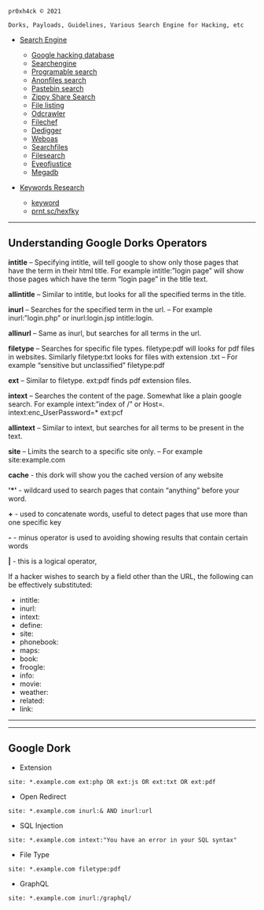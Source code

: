 ```pr0xh4ck © 2021```


```Dorks, Payloads, Guidelines, Various Search Engine for Hacking, etc```


- [Search Engine]()
  - [Google hacking database](https://www.exploit-db.com/google-hacking-database)
  - [Searchengine](https://searchengine.party/)
  - [Programable search](https://cse.google.com/cse?cx=957ae734f66a7a3e0#gsc.tab=0)
  - [Anonfiles search](https://cse.google.com/cse?cx=f9e53d19d3e812ef6)
  - [Pastebin search](https://cse.google.com/cse?cx=000977868543400066238:8pmcka2t6qy)
  - [Zippy Share Search](https://zippysharesearch.com/)
  - [File listing](https://filelisting.com/)
  - [Odcrawler](https://odcrawler.xyz/)
  - [Filechef](https://www.filechef.com/)
  - [Dedigger](https://www.dedigger.com/)
  - [Weboas](https://weboas.is/)
  - [Searchfiles](https://searchfiles.de/)
  - [Filesearch](https://www.filesearch.link/)
  - [Eyeofjustice](https://www.eyeofjustice.com/od/)
  - [Megadb](https://megadb.tweakly.net/search)



- [Keywords Research]()
  - [keyword](https://www.keyword.io/)
  - [prnt.sc/hexfky](https://prnt.sc/hexfky) 










---

## Understanding Google Dorks Operators


**intitle** – Specifying intitle, will tell google to show only those pages that have the term in their html title. For example intitle:”login page” will show those pages which have the term “login page” in the title text.

**allintitle** – Similar to intitle, but looks for all the specified terms in the title.

**inurl** – Searches for the specified term in the url. – For example inurl:”login.php” or inurl:login.jsp intitle:login.

**allinurl** – Same as inurl, but searches for all terms in the url.

**filetype** – Searches for specific file types. filetype:pdf will looks for pdf files in websites. Similarly filetype:txt looks for files with extension .txt – For example “sensitive but unclassified” filetype:pdf

**ext** – Similar to filetype. ext:pdf finds pdf extension files.

**intext** – Searches the content of the page. Somewhat like a plain google search. For example intext:”index of /” or Host=*.* intext:enc_UserPassword=* ext:pcf

**allintext** – Similar to intext, but searches for all terms to be present in the text.

**site** – Limits the search to a specific site only. – For example site:example.com

**cache** -  this dork will show you the cached version of any website

**'*'** - wildcard used to search pages that contain “anything” before your word.

**+** - used to concatenate words, useful to detect pages that use more than one specific key

**-** - minus operator is used to avoiding showing results that contain certain words

**|** - this is a logical operator,

If a hacker wishes to search by a field other than the URL, the following can be effectively substituted:

- intitle:
- inurl:
- intext:
- define:
- site:
- phonebook:
- maps:
- book:
- froogle:
- info:
- movie:
- weather:
- related:
- link:





----







----
## Google Dork

- Extension
```text
site: *.example.com ext:php OR ext:js OR ext:txt OR ext:pdf
```

- Open Redirect
```text
site: *.example.com inurl:& AND inurl:url
```

- SQL Injection
```text
site: *.example.com intext:"You have an error in your SQL syntax"
```

- File Type
```text
site: *.example.com filetype:pdf
```

- GraphQL 
```text
site: *.example.com inurl:/graphql/
```















































